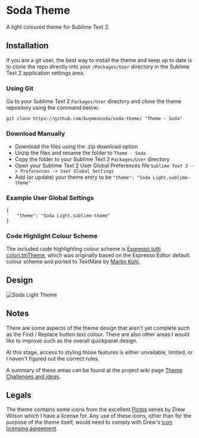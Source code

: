 # Soda Theme

A light coloured theme for Sublime Text 2.

## Installation

If you are a git user, the best way to install the theme and keep up to date is to clone the repo directly into your `/Packages/User` directory in the Sublime Text 2 application settings area.

### Using Git

Go to your Sublime Text 2 `Packages/User` directory and clone the theme repository using the command below:

    git clone https://github.com/buymeasoda/soda-theme/ "Theme - Soda"

### Download Manually

* Download the files using the .zip download option
* Unzip the files and rename the folder to `Theme - Soda`
* Copy the folder to your Sublime Text 2 `Packages/User` directory
* Open your Sublime Text 2 User Global Preferences file `Sublime Text 2 -> Preferences -> User Global Settings`
* Add (or update) your theme entry to be `"theme": "Soda Light.sublime-theme"`

### Example User Global Settings

    {
        "theme": "Soda Light.sublime-theme"
    }

### Code Highlight Colour Scheme

The included code highlighting colour scheme is [Espresso tutti colori.tmTheme](https://github.com/mkhl/espresso-tutti-colori.tmtheme), which was originally based on the Espresso Editor default colour scheme and ported to TextMate by [Martin Kühl](https://github.com/mkhl), 

## Design

![Soda Light Theme](http://buymeasoda.github.com/soda-theme/images/screenshots/soda-light-theme.png)

## Notes

There are some aspects of the theme design that aren't yet complete such as the Find / Replace button text colour. There are also other areas I would like to improve such as the overall quickpanel design.

At this stage, access to styling those features is either unvailable, limited, or I haven't figured out the correct rules.

A summary of these areas can be found at the project wiki page [Theme Challenges and ideas](https://github.com/buymeasoda/soda-theme/wiki/Theme-challenges-and-ideas).

## Legals

The theme contains some icons from the excellent [Pictos](http://pictos.drewwilson.com/) series by Drew Wilson which I have a license for. Any use of these icons, other than for the purpose of the theme itself, would need to comply with Drew's [icon licensing agreement](http://stockart.drewwilson.com/license/).
